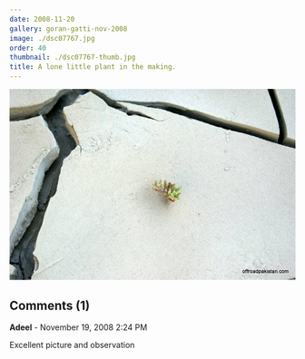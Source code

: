 ```yaml
---
date: 2008-11-20
gallery: goran-gatti-nov-2008
image: ./dsc07767.jpg
order: 40
thumbnail: ./dsc07767-thumb.jpg
title: A lone little plant in the making.
---
```


![A lone little plant in the making.](./dsc07767.jpg)

<div id="comments">

## Comments (1)

<div id="comment">

**Adeel** - November 19, 2008  2:24 PM

Excellent picture and observation

</div>

</div>